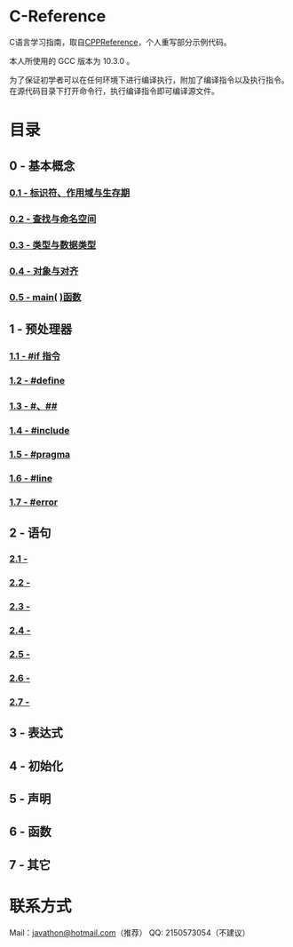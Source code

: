 # **C-Reference**
C语言学习指南，取自[CPPReference](cppreference.com)，个人重写部分示例代码。

本人所使用的 GCC 版本为 10.3.0 。

为了保证初学者可以在任何环境下进行编译执行，附加了编译指令以及执行指令。在源代码目录下打开命令行，执行编译指令即可编译源文件。

# **目录**
## 0 - 基本概念
### [0.1 - 标识符、作用域与生存期](./0%20-%20基本概念/0.1%20标识符、作用域与生存期/0-1.md)
### [0.2 - 查找与命名空间](./0%20-%20基本概念/0.2%20查找与命名空间/0-2.md)
### [0.3 - 类型与数据类型](./0%20-%20基本概念/0.3%20类型与算数类型/0-3.md)
### [0.4 - 对象与对齐](./0%20-%20基本概念/0.4%20对象与对齐/0-4.md)
### [0.5 - main( )函数](./0%20-%20基本概念/0.5%20main%20(%20)%20函数/0-5.md)
## 1 - 预处理器
### [1.1 - #if 指令](./1%20-%20预处理器/1.1%20%23if%20%E6%8C%87%E4%BB%A4/1-1.md)
### [1.2 - #define](./1%20-%20预处理器/1.2%20%23define/1-2.md)
### [1.3 - #、##](./1%20-%20预处理器/1.3%20%23、%23%23/1-3.md)
### [1.4 - #include](./1%20-%20预处理器/1.4%20%23include/1-4.md)
### [1.5 - #pragma](./1%20-%20预处理器/1.5%20%23pragma/1-5.md)
### [1.6 - #line](./1%20-%20预处理器/1.6%20%23line/1-6.md)
### [1.7 - #error](./1%20-%20预处理器/1.7%20%23error/1-7.md)
## 2 - 语句
### [2.1 - ](./2%20-%20语句/2.1%20if%20语句/2-1.md)
### [2.2 - ](./2%20-%20语句/2.2%20switch%20语句/2-2.md)
### [2.3 - ](./2%20-%20语句/2.3%20for%20语句/2-3.md)
### [2.4 - ](./2%20-%20语句/2.4%202.4%20while、do-while%20语句%20语句/2-4.md)
### [2.5 - ](./2%20-%20语句/2.5%20continue、break%20语句/2-5.md)
### [2.6 - ](./2%20-%20语句/2.6%20goto%20语句/2-6.md)
### [2.7 - ](./2%20-%20语句/2.7%20return%20语句/2-7.md)
## 3 - 表达式
## 4 - 初始化
## 5 - 声明
## 6 - 函数
## 7 - 其它

# **联系方式**
Mail：javathon@hotmail.com（推荐）
QQ: 2150573054（不建议）
